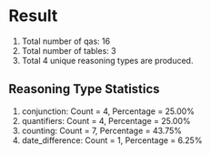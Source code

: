 # Result<br/>
1. Total number of qas: 16<br/>
2. Total number of tables: 3<br/>
3. Total 4 unique reasoning types are produced.<br/>
## **Reasoning Type Statistics**<br/>
1. conjunction: Count = 4, Percentage = 25.00%<br/>
2. quantifiers: Count = 4, Percentage = 25.00%<br/>
3. counting: Count = 7, Percentage = 43.75%<br/>
4. date_difference: Count = 1, Percentage = 6.25%<br/>
